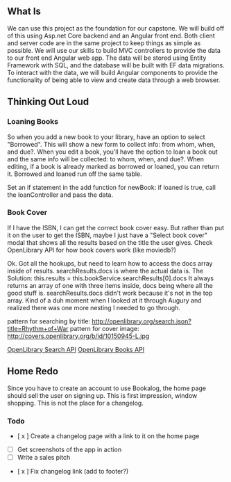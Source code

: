 ## What Is
We can use this project as the foundation for our capstone. We will build off of this using Asp.net Core backend and an Angular front end. Both client and server code are in the same project to keep things as simple as possible. We will use our skills to build MVC controllers to provide the data to our front end Angular web app. The data will be stored using Entity Framework with SQL, and the database will be built with EF data migrations. To interact with the data, we will build Angular components to provide the functionality of being able to view and create data through a web browser.

## Thinking Out Loud

### Loaning Books
So when you add a new book to your library, have an option to select "Borrowed". This will show a new form to collect info: from whom, when, and due?. 
When you edit a book, you'll have the option to loan a book out and the same info will be collected: to whom, when, and due?. 
When editing, if a book is already marked as borrowed or loaned, you can return it. 
Borrowed and loaned run off the same table.

Set an if statement in the add function for newBook: if loaned is true, call the loanController and pass the data.

### Book Cover
If I have the ISBN, I can get the correct book cover easy. But rather than put it on the user to get the ISBN, maybe I just have a "Select book cover" modal that shows all the results based on the title the user gives. 
Check OpenLibrary API for how book covers work (like moviedb?)

Ok. Got all the hookups, but need to learn how to access the docs array inside of results. searchResults.docs is where the actual data is.
The Solution:
this.results = this.bookService.searchResults[0].docs
It always returns an array of one with three items inside, docs being where all the good stuff is. searchResults.docs didn't work because it's not in the top array. 
Kind of a duh moment when I looked at it through Augury and realized there was one more nesting I needed to go through.

pattern for searching by title:
http://openlibrary.org/search.json?title=Rhythm+of+War
pattern for cover image:
http://covers.openlibrary.org/b/id/10150945-L.jpg

[OpenLibrary Search API](https://openlibrary.org/dev/docs/api/search)
[OpenLibrary Books API](https://openlibrary.org/dev/docs/api/books)

## Home Redo
Since you have to create an account to use Bookalog, the home page should sell the user on signing up. This is first impression, window shopping. This is not the place for a changelog. 

### Todo
+ [ x ] Create a changelog page with a link to it on the home page
+ [ ] Get screenshots of the app in action
+ [ ] Write a sales pitch
+ [ x ] Fix changelog link (add to footer?)